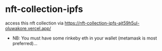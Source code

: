 # nft-collection-ipfs
access this nft collection via https://nft-collection-ipfs-ajt59h5ul-oluwakore.vercel.app/
- NB: You must have some rinkeby eth in your wallet (metamask is most preferred)...
